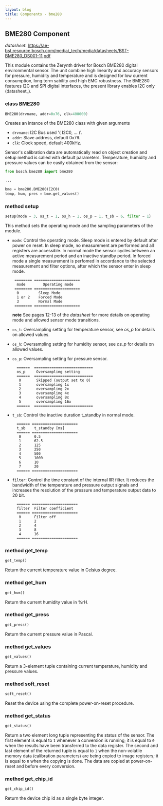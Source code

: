 ```yaml
---
layout: blog
title: Components - bme280
---
```

## BME280 Component

_datasheet_: <https://ae-bst.resource.bosch.com/media/_tech/media/datasheets/BST-BME280_DS001-11.pdf>

This module contains the Zerynth driver for Bosch BME280 digital environmental sensor. The unit combine high linearity and accuracy sensors for pressure,
humidity and temperature and is designed for low current consumption, long term sability and high EMC robustness. The BME280 features I2C and SPI digital
interfaces, the present library enables I2C only (datasheet_).

### class BME280
```python
BME280(drvname, addr=0x76, clk=400000)
```
Creates an intance of the BME280 class with given arguments
* `drvname`: I2C Bus used '( I2C0, ... )'.
* `addr`: Slave address, default 0x76.
* `clk`: Clock speed, default 400kHz.

Sensor's calibration data are automatically read on object creation and setup method is called with default parameters. Temperature, humidity and pressure values can be easily obtained from the sensor:
```python
from bosch.bme280 import bme280

...

bme = bme280.BME280(I2C0)
temp, hum, pres = bme.get_values()
```

### method setup
```python
setup(mode = 3, os_t = 1, os_h = 1, os_p = 1, t_sb = 6, filter = 1)
```
This method sets the operating mode and the sampling parameters of the module.

* `mode`: Control the operating mode. Sleep mode is entered by default after power on reset. In sleep mode, no measurement are performed and all registers are accessible. In normal mode the sensor cycles between an active measurement period and an inactive standby period. In forced mode a single measurement is perfomed in accordance to the selected measurement and filter options, after which the sensor enter in sleep mode.

       ======== =====================
        mode        Operating mode
       ======== =====================
        0         Sleep Mode
        1 or 2    Forced Mode
        3         Normal Mode
       ======== =====================
        
   **note**
See pages 12-13 of the _datasheet_ for more details on operating mode and allowed sensor mode transitions.
        
  
* `os_t`: Oversampling setting for temperature sensor, see *os_p* for details on allowed values.
        
* `os_h`: Oversampling setting for humidity sensor, see *os_p* for details on allowed values.
        
* `os_p`: Oversampling setting for pressure sensor.
        
        ======  ===========================
        os_p     Oversampling setting
        ======  ===========================
         0       Skipped (output set to 0)
         1       oversampling 1x
         2       oversampling 2x
         3       oversampling 4x
         4       oversampling 8x
         5       oversampling 16x
        ======  ===========================
        
* `t_sb`: Control the inactive duration t_standby in normal mode.
        
        ====== =====================
        t_sb    t_standby [ms]
        ====== =====================
         0      0.5
         1      62.5
         2      125
         3      250
         4      500
         5      1000
         6      10
         7      20
        ====== =====================
        
* `filter`: Control the time constant of the internal IIR filter. It reduces the bandwidth of the temperature and pressure output signals and increases the resolution of the pressure and temperature output data to 20 bit.
        
        ====== =====================
        filter  Filter coefficient
        ====== =====================
         0      Filter off
         1      2
         2      4
         3      8
         4      16
        ====== =====================

### method get_temp
```python
get_temp()
```
Return the current temperature value in Celsius degree.

### method get_hum
```python
get_hum()
```
Return the current humidity value in %rH.

### method get_press
```python
get_press()
```
Return the current pressure value in Pascal.

### method get_values
```python
get_values()
```
Return a 3-element tuple containing current temperature, humidity and pressure values.

### method soft_reset
```python
soft_reset()
```
Reset the device using the complete power-on-reset procedure.

### method get_status
```python
get_status()
```
Return a two element long tuple representing the status of the sensor. The first element is equal to ``1`` whenever a conversion is running; it is equal to ``0`` when the results have been transferred to the data register. The second and last element of the returned tuple is equal to ``1`` when the non-volatile memory data (calibration parameters) are being copied to image registers; it is equal to ``0`` when the copying is done. The data are copied at power-on-reset and before every conversion.

### method get_chip_id
```python
get_chip_id()
```
Return the device chip id as a single byte integer.

        
       
